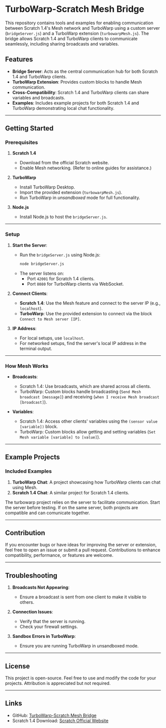 # TurboWarp-Scratch Mesh Bridge

This repository contains tools and examples for enabling communication between Scratch 1.4's Mesh network and TurboWarp using a custom server (`bridgeServer.js`) and a TurboWarp extension (`turbowarpMesh.js`). The bridge allows Scratch 1.4 and TurboWarp clients to communicate seamlessly, including sharing broadcasts and variables.

## Features

- **Bridge Server**: Acts as the central communication hub for both Scratch 1.4 and TurboWarp clients.
- **TurboWarp Extension**: Provides custom blocks to handle Mesh communication.
- **Cross-Compatibility**: Scratch 1.4 and TurboWarp clients can share variables and broadcasts.
- **Examples**: Includes example projects for both Scratch 1.4 and TurboWarp demonstrating local chat functionality.

---

## Getting Started

### Prerequisites

1. **Scratch 1.4**
   - Download from the official Scratch website.
   - Enable Mesh networking. (Refer to online guides for assistance.)

2. **TurboWarp**
   - Install TurboWarp Desktop.
   - Import the provided extension (`turbowarpMesh.js`).
   - Run TurboWarp in *unsandboxed* mode for full functionality.

3. **Node.js**
   - Install Node.js to host the `bridgeServer.js`.

---

### Setup

1. **Start the Server**:
   - Run the `bridgeServer.js` using Node.js:
     ```bash
     node bridgeServer.js
     ```
   - The server listens on:
     - Port `42001` for Scratch 1.4 clients.
     - Port `8080` for TurboWarp clients via WebSocket.

2. **Connect Clients**:
   - **Scratch 1.4**: Use the Mesh feature and connect to the server IP (e.g., `localhost`).
   - **TurboWarp**: Use the provided extension to connect via the block `Connect to Mesh server [IP]`.

3. **IP Address**:
   - For local setups, use `localhost`.
   - For networked setups, find the server's local IP address in the terminal output.

---

### How Mesh Works

- **Broadcasts**:
  - Scratch 1.4: Use broadcasts, which are shared across all clients.
  - TurboWarp: Custom blocks handle broadcasting (`Send Mesh broadcast [message]`) and receiving (`when I receive Mesh broadcast [broadcast]`).

- **Variables**:
  - Scratch 1.4: Access other clients' variables using the `(sensor value [variable])` block.
  - TurboWarp: Custom blocks allow getting and setting variables (`Set Mesh variable [variable] to [value]`).

---

## Example Projects

### Included Examples
1. **TurboWarp Chat**: A project showcasing how TurboWarp clients can chat using Mesh.
2. **Scratch 1.4 Chat**: A similar project for Scratch 1.4 clients.

The turbowarp project relies on the server to facilitate communication. Start the server before testing. If on the same server, both projects are compatible and can comunicate together.

---

## Contribution

If you encounter bugs or have ideas for improving the server or extension, feel free to open an issue or submit a pull request. Contributions to enhance compatibility, performance, or features are welcome.

---

## Troubleshooting

1. **Broadcasts Not Appearing**:
   - Ensure a broadcast is sent from one client to make it visible to others.

2. **Connection Issues**:
   - Verify that the server is running.
   - Check your firewall settings.

3. **Sandbox Errors in TurboWarp**:
   - Ensure you are running TurboWarp in unsandboxed mode.

---

## License

This project is open-source. Feel free to use and modify the code for your projects. Attribution is appreciated but not required.

---

## Links

- GitHub: [TurboWarp-Scratch Mesh Bridge](https://github.com/ZeWeshman/turbowarp-mesh)
- Scratch 1.4 Download: [Scratch Official Website](https://scratch.mit.edu/download/scratch1_4)
